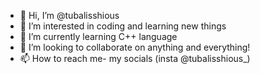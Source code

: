 - 👋 Hi, I’m @tubalisshious
- 👀 I’m interested in coding and learning new things
- 🌱 I’m currently learning C++ language
- 💞️ I’m looking to collaborate on anything and everything!
- 📫 How to reach me- my socials (insta @tubalisshious_)

<!---
tubalisshious/tubalisshious is a ✨ special ✨ repository because its `README.md` (this file) appears on your GitHub profile.
You can click the Preview link to take a look at your changes.
--->
